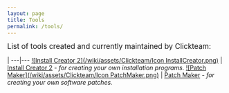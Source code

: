```yaml
---
layout: page
title: Tools
permalink: /tools/
---
```


<big>List of tools created and currently maintained by Clickteam:</big>

 | 
---|---
[![Install Creator 2](/wiki/assets/Clickteam/Icon InstallCreator.png)](/tools/install-creator-2) | [Install Creator 2](/tools/install-creator-2) - _for creating your own installation programs._
[![Patch Maker](/wiki/assets/Clickteam/Icon PatchMaker.png)]((/tools/patch-maker)) | [Patch Maker](/tools/patch-maker) - _for creating your own software patches._

